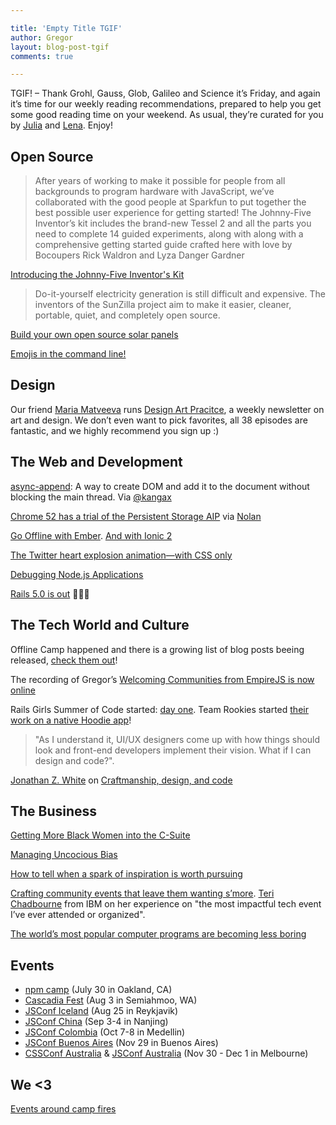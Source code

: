 ```yaml
---

title: 'Empty Title TGIF'
author: Gregor
layout: blog-post-tgif
comments: true

---
```



TGIF! – Thank Grohl, Gauss, Glob, Galileo and Science it’s Friday, and again it’s time for our weekly reading recommendations, prepared to help you get some good reading time on your weekend. As usual, they’re curated for you by [Julia](http://twitter.com/juschm) and [Lena](http://twitter.com/lrnrd). Enjoy!


## Open Source

> After years of working to make it possible for people from all backgrounds to program hardware with JavaScript, we’ve collaborated with the good people at Sparkfun to put together the best possible user experience for getting started! The Johnny-Five Inventor’s kit includes the brand-new Tessel 2 and all the parts you need to complete 14 guided experiments, along with along with a comprehensive getting started guide crafted here with love by Bocoupers Rick Waldron and Lyza Danger Gardner

[Introducing the Johnny-Five Inventor's Kit](https://www.sparkfun.com/news/2127)

> Do-it-yourself electricity generation is still difficult and expensive. The inventors of the SunZilla project aim to make it easier, cleaner, portable, quiet, and completely open source.

[Build your own open source solar panels](https://opensource.com/life/16/7/sunzilla)

[Emojis in the command line!](https://github.com/sindresorhus/emoj)

## Design

Our friend [Maria Matveeva](https://twitter.com/rgbcolor) runs [Design Art Pracitce](http://www.designartpractice.com/), a weekly newsletter on art and design. We don’t even want to pick favorites, all 38 episodes are fantastic, and we highly recommend you sign up :)

## The Web and Development

[async-append](https://github.com/drufball/async-append): A way to create DOM and add it to the document without blocking the main thread. Via [@kangax](https://twitter.com/kangax/status/747474432650776577)

[Chrome 52 has a trial of the Persistent Storage AIP](https://developers.google.com/web/updates/2016/06/persistent-storage) via [Nolan](https://twitter.com/nolanlawson/status/747419906367315968)

[Go Offline with Ember](http://blog.planetargon.com/entries/2016/6/9/go-offline-with-ember). [And with Ionic 2](http://www.joshmorony.com/offline-syncing-in-ionic-2-with-pouchdb-couchdb/)

[The Twitter heart explosion animation—with CSS only](https://css-tricks.com/recreating-the-twitter-heart-animation/)

[Debugging Node.js Applications](https://blog.risingstack.com/node-hero-node-js-debugging-tutorial/)
 
[Rails 5.0 is out](http://weblog.rubyonrails.org/2016/6/30/Rails-5-0-final/) 👏👏👏

## The Tech World and Culture

Offline Camp happened and there is a growing list of blog posts beeing released, [check them out](https://medium.com/offline-camp)!

The recording of Gregor’s [Welcoming Communities from EmpireJS is now online](https://www.youtube.com/watch?v=pWIMWh3xyZE)

Rails Girls Summer of Code started: [day one](http://railsgirlssummerofcode.org/blog/2016-07-01-RGSoC-2016-day-one). Team Rookies started [their work on a native Hoodie app](https://github.com/Rookies-RGSOC2016/)!

>  "As I understand it, UI/UX designers come up with how things should look and front-end developers implement their vision. What if I can design and code?".

[Jonathan Z. White](https://twitter.com/JonathanZWhite) on [Craftmanship, design, and code](https://medium.freecodecamp.com/craftsmanship-design-and-code-6d93eba3e7fe#.yzpd8n5x2)

## The Business

[Getting More Black Women into the C-Suite](https://hbr.org/2016/07/getting-more-black-women-into-the-c-suite)

[Managing Uncocious Bias](https://managingbias.fb.com/)

[How to tell when a spark of inspiration is worth pursuing](https://blog.freelancersunion.org/2016/06/29/how-to-tell-when-a-spark-of-inspiration-is-worth-pursuing/)

[Crafting community events that leave them wanting s’more](https://medium.com/offline-camp/crafting-community-events-that-leave-them-wanting-smore-902974cff4d4). [Teri Chadbourne](https://twitter.com/EventTeri) from IBM on her experience on "the most impactful tech event I’ve ever attended or organized".

[The world’s most popular computer programs are becoming less boring](http://www.economist.com/news/business/21701495-worlds-most-popular-computer-programs-are-becoming-less-boring-window-dressing)

## Events

- [npm camp](http://npm.camp/) (July 30 in Oakland, CA)
- [Cascadia Fest](http://2016.cascadiajs.com/) (Aug 3 in Semiahmoo, WA)
- [JSConf Iceland](http://jsconf.is) (Aug 25 in Reykjavik)
- [JSConf China](http://2016.jsconf.cn/#/?_k=nqn5xh) (Sep 3-4 in Nanjing)
- [JSConf Colombia](http://jsconf.co/) (Oct 7-8 in Medellin)
- [JSConf Buenos Aires](https://www.jsconfar.com/) (Nov 29 in Buenos Aires)
- [CSSConf Australia](http://2016.cssconf.com.au/) & [JSConf Australia](http://2016.jsconfau.com/) (Nov 30 - Dec 1 in Melbourne)

## We <3

[Events around camp fires](https://twitter.com/OfflineCamp/status/747237746754916352)
